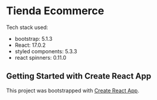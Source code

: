 # Tienda Ecommerce

Tech stack used:
- bootstrap: 5.1.3
- React: 17.0.2
- styled components: 5.3.3
- react spinners: 0.11.0

## Getting Started with Create React App

This project was bootstrapped with [Create React App](https://github.com/facebook/create-react-app).
